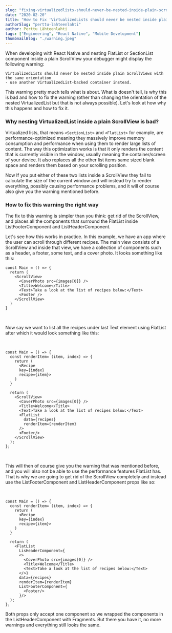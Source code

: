 ```yaml
---
slug: "fixing-virtualizedlists-should-never-be-nested-inside-plain-scrollviews"
date: "2020-02-20"
title: "How to Fix 'VirtualizedLists should never be nested inside plain ScrollViews' Warning"
authorSlug: "perttu-lahteenlahti"
author: Perttu Lähteenlahti
tags: ["Engineering", "React Native", "Mobile Development"]
thumbnailBlog: "./warning.jpeg"
---
```


When developing with React Native and nesting FlatList or SectionList component inside a plain ScrollView your debugger might display the following warning:

```shell
VirtualizedLists should never be nested inside plain ScrollViews with the same orientation
- use another VirtualizedList-backed container instead.
```

This warning pretty much tells what is about. What is doesn't tell, is why this is bad and how to fix the warning (other than changing the orientation of the nested VirtualizedList but that is not always possible). Let's look at how why this happens and how to fix it.

### Why nesting VirtualizedList inside a plain ScrollView is bad?

Virtualized lists, that means `<SectionList>` and `<FlatList>` for example, are performance-optimized meaning they massively improve memory consumption and performance when using them to render large lists of content. The way this optimization works is that it only renders the content that is currently visible in the window, usually meaning the container/screen of your device. It also replaces all the other list items same sized blank space and renders them based on your scrolling position.

Now If you put either of these two lists inside a ScrollView they fail to calculate the size of the current window and will instead try to render everything, possibly causing performance problems, and it will of course also give you the warning mentioned before.

### How to fix this warning the right way

The fix to this warning is simpler than you think: get rid of the ScrollView, and places all the components that surround the FlatList inside ListFooterComponent and ListHeaderComponent.

Let's see how this works in practice. In this example, we have an app where the user can scroll through different recipes. The main view consists of a ScrollView and inside that view, we have a collection of components such as a header, a footer, some text, and a cover photo. It looks something like this:

```tsx
const Main = () => {
  return (
    <ScrollView>
      <CoverPhoto src={images[0]} />
      <Title>Welcome</Title>
      <Text>Take a look at the list of recipes below:</Text>
      <Footer />
    </ScrollView>
  )
}
```

<br>

Now say we want to list all the recipes under last Text element using FlatList after which it would look something like this:

<br>

```tsx
const Main = () => {
  const renderItem= (item, index) => {
    return (
      <Recipe
      key={index}
      recipe={item}>
    )
  }

  return (
    <ScrollView>
      <CoverPhoto src={images[0]} />
      <Title>Welcome</Title>
      <Text>Take a look at the list of recipes below:</Text>
      <FlatList
        data={recipes}
        renderItem={renderItem}
      />
      <Footer/>
    </ScrollView>
  );
};
```

<br>

This will then of course give you the warning that was mentioned before, and you will also not be able to use the performance features FlatList has. That is why we are going to get rid of the ScrollView completely and instead use the ListFooterComponent and ListHeaderComponent props like so:

<br>

```tsx
const Main = () => {
  const renderItem= (item, index) => {
    return (
      <Recipe
      key={index}
      recipe={item}>
    )
  }

  return (
    <FlatList
      LisHeaderComponent={
      <>
        <CoverPhoto src={images[0]} />
        <Title>Welcome</Title>
        <Text>Take a look at the list of recipes below:</Text>
      </>}
      data={recipes}
      renderItem={renderItem}
      ListFooterComponent={
        <Footer/>
      }/>
  );
};
```

Both props only accept one component so we wrapped the components in the ListHeaderComponent with Fragments. But there you have it, no more warnings and everything still looks the same.
